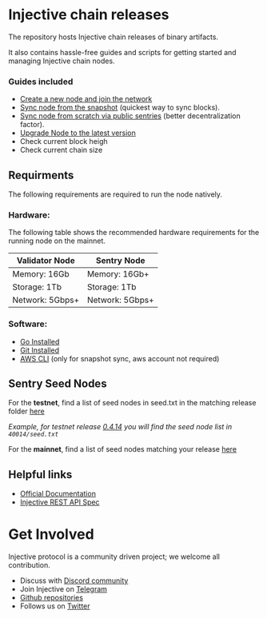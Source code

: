 # Injective chain releases

The repository hosts Injective chain releases of binary artifacts.

It also contains hassle-free guides and scripts for getting started and managing Injective chain nodes.

### Guides included

* [Create a new node and join the network](guides/new-node.md)
* [Sync node from the snapshot](guides/sync-node.md) (quickest way to sync blocks).
* [Sync node from scratch via public sentries](guides/sync-node.md) (better decentralization factor).
* [Upgrade Node to the latest version](guides/upgrade-node.md)
* Check current block heigh
* Check current chain size


## Requirments
The following requirements are required to run the node natively.

### Hardware:
The following table shows the recommended hardware requirements for the running node on the mainnet.

| Validator Node | Sentry Node |
| -----------------| ---------------|
| Memory: 16Gb     | Memory: 16Gb+  |
| Storage: 1Tb     | Storage: 1Tb   |
| Network: 5Gbps+  | Network: 5Gbps+|


### Software:

* [Go Installed][go-install-link]
* [Git Installed][git-link]
* [AWS CLI][aws-cli-install-link] (only for snapshot sync, aws account not required)


## Sentry Seed Nodes
For the **testnet**, find a list of seed nodes in seed.txt in the matching release folder [here][injective-netconf-test]

*Example, for testnet release [0.4.14](https://github.com/InjectiveLabs/injective-chain-releases/releases/tag/v0.4.14-1632990203)
you will find the seed node list in `40014/seed.txt`*

For the **mainnet**, find a list of seed nodes matching your release [here][injective-netconf-main]

## Helpful links
* [Official Documentation][injective-docs]
* [Injective REST API Spec][injective-rest-api-link]

# Get Involved
Injective protocol  is a community driven project; we welcome all contribution.
* Discuss with [Discord community][discord-community-link]
* Join Injective on [Telegram][telegram-community-link]
* [Github repositories][injective-github-repo]
* Follows us on [Twitter][injective-twitter-link]


[sync-node-link]:
[create-node-link]:
[upgrade-node-link]: https://docs.injective.network/docs/staking/mainnet/validate-on-mainnet/upgrading-your-node
[go-install-link]: https://golang.org/doc/install
[git-link]:https://github.com/git-guides/install-git
[aws-cli-install-link]: https://docs.aws.amazon.com/cli/latest/userguide/cli-chap-install.html
[discord-community-link]: https://discord.com/invite/injective
[telegram-community-link]: https://t.me/joininjective
[injective-rest-api-link]: https://staking-lcd.injective.network/swagger/
[injective-github-repo]: https://github.com/InjectiveLabs
[injective-docs]: https://chain.injective.network/
[injective-twitter-link]: https://twitter.com/InjectiveLabs
[injective-netconf-test]: https://github.com/InjectiveLabs/testnet-config/tree/master/staking
[injective-netconf-main]:https://github.com/InjectiveLabs/mainnet-config
